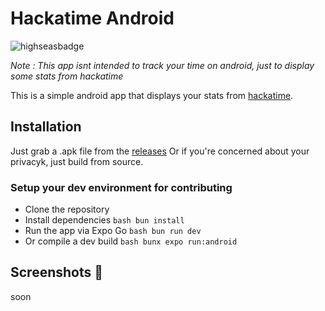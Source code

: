 

# Hackatime Android

![highseasbadge](https://img.shields.io/badge/made%20for%20high%20seas-FEC2FB?style=for-the-badge&logo=hackclub&logoColor=1C4188)

*Note : This app isnt intended to track your time on android, just to display some stats from hackatime*

This is a simple android app that displays your stats from [hackatime](https://waka.hackclub.com/).

## Installation

Just grab a .apk file from the [releases](https://github.com/Spectralo/hackatime-android/releases)
Or if you're concerned about your privacyk, just build from source.

### Setup your dev environment for contributing

- Clone the repository
- Install dependencies ```bash bun install```
- Run the app via Expo Go ```bash bun run dev ```
- Or compile a dev build ```bash bunx expo run:android```

## Screenshots 👀

soon
